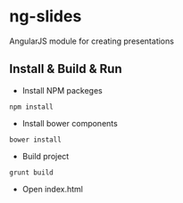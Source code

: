 ng-slides
=========

AngularJS module for creating presentations


## Install & Build & Run

* Install NPM packeges
```
npm install
```
* Install bower components
```
bower install
```
* Build project
```
grunt build
```
* Open index.html
